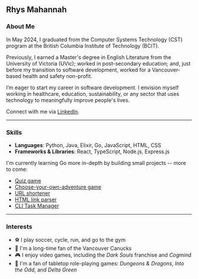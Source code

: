 ## Rhys Mahannah

### About Me
In May 2024, I graduated from the Computer Systems Technology (CST) program at the British Columbia Institute of Technology (BCIT).

Previously, I earned a Master's degree in English Literature from the University of Victoria (UVic); worked in post-secondary education; and, just before my transition to software development, worked for a Vancouver-based health and safety non-profit.

I’m eager to start my career in software development. I envision myself working in healthcare, education, sustainability, or any sector that uses technology to meaningfully improve people's lives. 

Connect with me via [LinkedIn](https://www.linkedin.com/in/rhysmahannah/).

---

### Skills
- **Languages**: Python, Java, Elixir, Go, JavaScript, HTML, CSS
- **Frameworks & Libraries**: React, TypeScript, Node.js, Express.js

I'm currently learning Go more in-depth by building small projects -- more to come:
- [Quiz game](https://github.com/rhysmah/Go_Exercises/tree/main/Quiz_Game)
- [Choose-your-own-adventure game](https://github.com/rhysmah/Go_Exercises/tree/main/Adventure_Game)
- [URL shortener](https://github.com/rhysmah/Go_Exercises/tree/main/URL_Shortener)
- [HTML link parser](https://github.com/rhysmah/Go_Exercises/tree/main/HTML_Link_Parser)
- [CLI Task Manager](https://github.com/rhysmah/CLI-Task-Manager)

---

### Interests
- ⚽ I play soccer, cycle, run, and go to the gym
- 🏒 I'm a long-time fan of the Vancouver Canucks
- 🎮 I enjoy video games, including the _Dark Souls_ franchise and _Cogmind_
- 🎲 I'm a fan of tabletop role-playing games: _Dungeons & Dragons_, _Into the Odd_, and _Delta Green_
